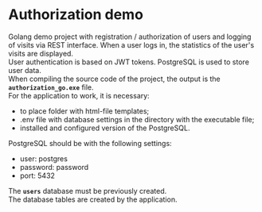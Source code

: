 # Authorization demo
Golang demo project with registration / authorization of users and logging of visits via REST interface. When a user logs in, the statistics of the user's visits are displayed.  
User authentication is based on JWT tokens. PostgreSQL is used to store user data.  
When compiling the source code of the project, the output is the **`authorization_go.exe`** file.  
For the application to work, it is necessary:  
- to place folder with html-file templates;  
- .env file with database settings in the directory with the executable file;  
- installed and configured version of the PostgreSQL.
  
PostgreSQL should be with the following settings:  
- user: postgres  
- password: password  
- port: 5432  

The **`users`** database must be previously created.  
The database tables are created by the application.
